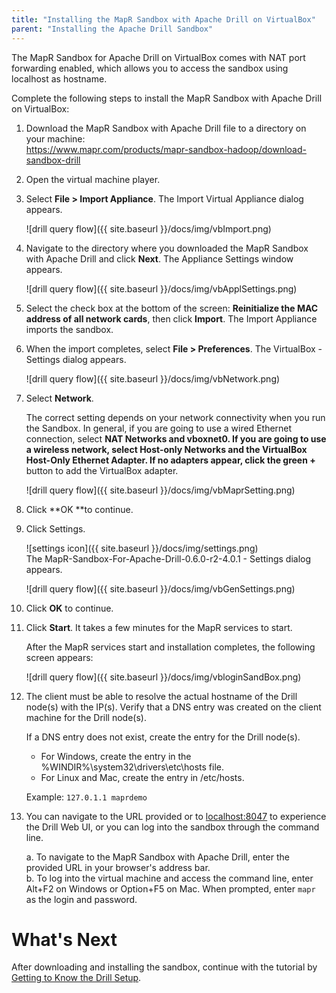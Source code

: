 ```yaml
---
title: "Installing the MapR Sandbox with Apache Drill on VirtualBox"
parent: "Installing the Apache Drill Sandbox"
---
```

The MapR Sandbox for Apache Drill on VirtualBox comes with NAT port forwarding
enabled, which allows you to access the sandbox using localhost as hostname.

Complete the following steps to install the MapR Sandbox with Apache Drill on
VirtualBox:

1. Download the MapR Sandbox with Apache Drill file to a directory on your machine:   
<https://www.mapr.com/products/mapr-sandbox-hadoop/download-sandbox-drill>
2. Open the virtual machine player.
3. Select **File > Import Appliance**. The Import Virtual Appliance dialog appears.

     ![drill query flow]({{ site.baseurl }}/docs/img/vbImport.png)
4. Navigate to the directory where you downloaded the MapR Sandbox with Apache Drill and click **Next**. The Appliance Settings window appears.

     ![drill query flow]({{ site.baseurl }}/docs/img/vbApplSettings.png)
5. Select the check box at the bottom of the screen: **Reinitialize the MAC address of all network cards**, then click **Import**. The Import Appliance imports the sandbox.
6. When the import completes, select **File > Preferences**. The VirtualBox - Settings dialog appears.

     ![drill query flow]({{ site.baseurl }}/docs/img/vbNetwork.png)
7. Select **Network**.  

    The correct setting depends on your network connectivity when you run the
Sandbox. In general, if you are going to use a wired Ethernet connection,
select **NAT Networks **and **vboxnet0**. If you are going to use a wireless
network, select **Host-only Networks** and the **VirtualBox Host-Only Ethernet
Adapter**. If no adapters appear, click the green** +** button to add the
VirtualBox adapter.

     ![drill query flow]({{ site.baseurl }}/docs/img/vbMaprSetting.png)
8. Click **OK **to continue.
9. Click Settings.

    ![settings icon]({{ site.baseurl }}/docs/img/settings.png)  
   The MapR-Sandbox-For-Apache-Drill-0.6.0-r2-4.0.1 - Settings dialog appears.
     
     ![drill query flow]({{ site.baseurl }}/docs/img/vbGenSettings.png)    
10. Click **OK** to continue.
11. Click **Start**. It takes a few minutes for the MapR services to start.   
 
      After the MapR services start and installation completes, the following screen appears:
      
       ![drill query flow]({{ site.baseurl }}/docs/img/vbloginSandBox.png)
12. The client must be able to resolve the actual hostname of the Drill node(s) with the IP(s). Verify that a DNS entry was created on the client machine for the Drill node(s).  
 
     If a DNS entry does not exist, create the entry for the Drill node(s).
     * For Windows, create the entry in the %WINDIR%\system32\drivers\etc\hosts file.
     * For Linux and Mac, create the entry in /etc/hosts.  
<drill-machine-IP> <drill-machine-hostname>  
  
     Example: `127.0.1.1 maprdemo`
13. You can navigate to the URL provided or to [localhost:8047](http://localhost:8047) to experience the Drill Web UI, or you can log into the sandbox through the command line.  

    a. To navigate to the MapR Sandbox with Apache Drill, enter the provided URL in your browser's address bar.  
    b. To log into the virtual machine and access the command line, enter Alt+F2 on Windows or Option+F5 on Mac. When prompted, enter `mapr` as the login and password.

# What's Next

After downloading and installing the sandbox, continue with the tutorial by
[Getting to Know the Drill
Setup](/docs/getting-to-know-the-drill-sandbox).